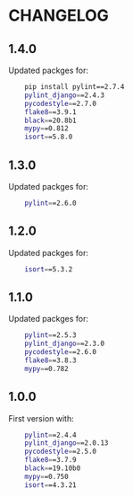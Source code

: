 # CHANGELOG

## 1.4.0

Updated packges for:

```bash
    pip install pylint==2.7.4
    pylint_django==2.4.3
    pycodestyle==2.7.0
    flake8==3.9.1
    black==20.8b1
    mypy==0.812
    isort==5.8.0
```

## 1.3.0

Updated packges for:

```bash
    pylint==2.6.0
```

## 1.2.0

Updated packges for:

```bash
    isort==5.3.2
```

## 1.1.0

Updated packges for:

```bash
    pylint==2.5.3
    pylint_django==2.3.0
    pycodestyle==2.6.0
    flake8==3.8.3
    mypy==0.782
```

## 1.0.0

First version with:

```bash
    pylint==2.4.4
    pylint_django==2.0.13
    pycodestyle==2.5.0
    flake8==3.7.9
    black==19.10b0
    mypy==0.750
    isort==4.3.21
```
